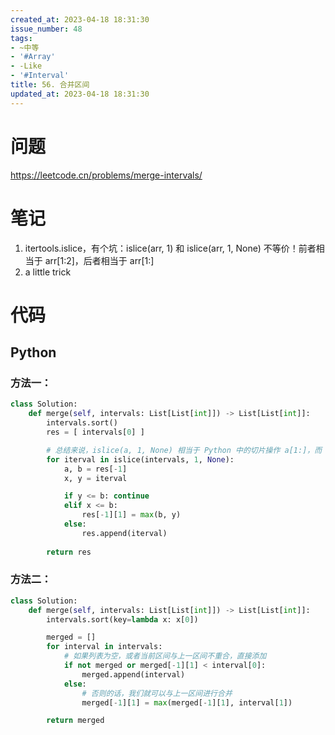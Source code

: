 ```yaml
---
created_at: 2023-04-18 18:31:30
issue_number: 48
tags:
- ~中等
- '#Array'
- -Like
- '#Interval'
title: 56. 合并区间
updated_at: 2023-04-18 18:31:30
---
```


# 问题

https://leetcode.cn/problems/merge-intervals/

# 笔记

1. itertools.islice，有个坑：islice(arr, 1) 和 islice(arr, 1, None) 不等价！前者相当于 arr[1:2]，后者相当于 arr[1:]
2. a little trick

# 代码

## Python

### 方法一：

```python
class Solution:
    def merge(self, intervals: List[List[int]]) -> List[List[int]]:
        intervals.sort()
        res = [ intervals[0] ]

        # 总结来说，islice(a, 1, None) 相当于 Python 中的切片操作 a[1:]，而 islice(a, 1) 相当于 a[1:2]。
        for iterval in islice(intervals, 1, None):
            a, b = res[-1]
            x, y = iterval

            if y <= b: continue
            elif x <= b:
                res[-1][1] = max(b, y)
            else:
                res.append(iterval)
        
        return res
```

### 方法二：

```python
class Solution:
    def merge(self, intervals: List[List[int]]) -> List[List[int]]:
        intervals.sort(key=lambda x: x[0])

        merged = []
        for interval in intervals:
            # 如果列表为空，或者当前区间与上一区间不重合，直接添加
            if not merged or merged[-1][1] < interval[0]:
                merged.append(interval)
            else:
                # 否则的话，我们就可以与上一区间进行合并
                merged[-1][1] = max(merged[-1][1], interval[1])

        return merged
```